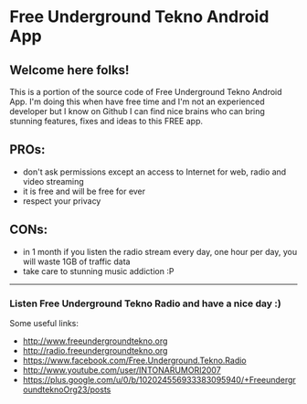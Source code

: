 Free Underground Tekno Android App
==================================

## Welcome here folks!

This is a portion of the source code of Free Underground Tekno Android App.
I'm doing this when have free time and I'm not an experienced developer but I know on Github I can find nice brains who can bring stunning features, fixes and ideas to this FREE app.

## PROs:

- don't ask permissions except an access to Internet for web, radio and video streaming
- it is free and will be free for ever
- respect your privacy

## CONs:

- in 1 month if you listen the radio stream every day, one hour per day, you will waste 1GB of traffic data
- take care to stunning music addiction :P
 
___

### Listen Free Underground Tekno Radio and have a nice day :)

Some useful links:

- http://www.freeundergroundtekno.org
- http://radio.freeundergroundtekno.org
- https://www.facebook.com/Free.Underground.Tekno.Radio
- http://www.youtube.com/user/INTONARUMORI2007
- https://plus.google.com/u/0/b/102024556933383095940/+FreeundergroundteknoOrg23/posts
